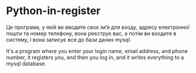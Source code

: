 # Python-in-register

Це програма, у якій ви вводите своє ім’я для входу, адресу електронної пошти та номер телефону, вона реєструє вас,
а потім ви входите в систему, і вона записує все до бази даних mysql.


It's a program where you enter your login name, email address, and phone number, it registers you,
and then you log in, and it writes everything to a mysql database.
